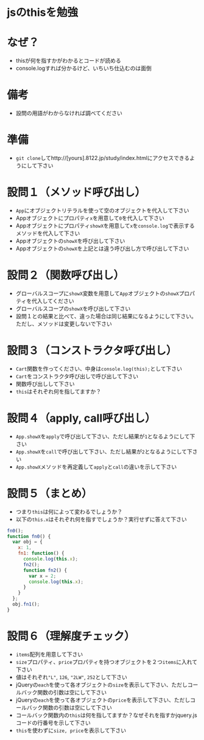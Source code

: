 jsのthisを勉強
======

なぜ？
======

* thisが何を指すかがわかるとコードが読める
* console.logすれば分かるけど、いちいち仕込むのは面倒
 
備考
=======

* 設問の用語がわからなければ調べてください

準備
======

* `git clone`してhttp://[yours].8122.jp/study/index.htmlにアクセスできるようにして下さい

設問１（メソッド呼び出し）
======

* `App`にオブジェクトリテラルを使って空のオブジェクトを代入して下さい
* Appオブジェクトにプロパティ`x`を用意して`0`を代入して下さい
* Appオブジェクトにプロパティ`showX`を用意して`x`を`console.log`で表示するメソッドを代入して下さい
* Appオブジェクトの`showX`を呼び出して下さい
* Appオブジェクトの`showX`を上記とは違う呼び出し方で呼び出して下さい

設問２（関数呼び出し）
======

* グローバルスコープに`showX`変数を用意して`App`オブジェクトの`showX`プロパティを代入してください
* グローバルスコープの`showX`を呼び出して下さい
* 設問１との結果と比べて、違った場合は同じ結果になるようにして下さい。ただし、メソッドは変更しないで下さい
 
設問３（コンストラクタ呼び出し）
======

* `Cart`関数を作ってください、中身は`console.log(this);`として下さい
* `Cart`をコンストラクタ呼び出しで呼び出して下さい
* 関数呼び出しして下さい
* `this`はそれぞれ何を指してますか？

設問４（apply, call呼び出し）
======

* `App.showX`を`apply`で呼び出して下さい、ただし結果が`1`となるようにして下さい
* `App.showX`を`call`で呼び出して下さい、ただし結果が`2`となるようにして下さい
* `App.showX`メソッドを再定義して`apply`と`call`の違いを示して下さい
 
設問５（まとめ）
======

* つまり`this`は何によって変わるでしょうか？
* 以下の`this.x`はそれぞれ何を指すでしょうか？実行せずに答えて下さい

```js
fn0();
function fn0() {
  var obj = {
    x: 1,
    fn1: function() {
      console.log(this.x);
      fn2();
      function fn2() {
        var x = 2;
        console.log(this.x);
      }
    }
  };
  obj.fn1();
}
```
 
設問６（理解度チェック）
======

* `items`配列を用意して下さい
* `size`プロパティ、`price`プロパティを持つオブジェクトを２つ`items`に入れて下さい
* 値はそれぞれ`"L"`, `126`, `"2LW"`, `252`として下さい
* jQueryの`each`を使って各オブジェクトの`size`を表示して下さい、ただしコールバック関数の引数は空にして下さい
* jQueryの`each`を使って各オブジェクトの`price`を表示して下さい、ただしコールバック関数の引数は空にして下さい
* コールバック関数内の`this`は何を指してますか？なぜそれを指すかjquery.jsコードの行番号を示して下さい
* `this`を使わずに`size, price`を表示して下さい
